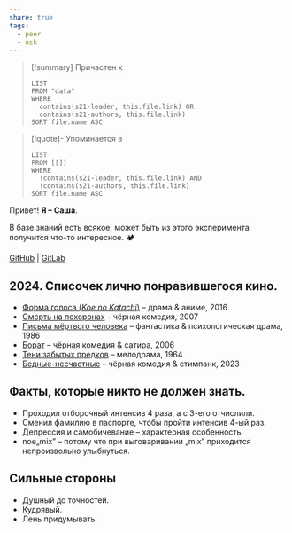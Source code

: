 ```yaml
---
share: true
tags:
  - peer
  - nsk
---
```


> [!summary] Причастен к
> ```dataview
> LIST
> FROM "data"
> WHERE 
>	contains(s21-leader, this.file.link) OR 
>	contains(s21-authors, this.file.link)
> SORT file.name ASC
> ```

> [!quote]- Упоминается в
> ```dataview
> LIST
> FROM [[]]
> WHERE 
>	!contains(s21-leader, this.file.link) AND
>	!contains(s21-authors, this.file.link)
> SORT file.name ASC
> ```

Привет! **Я – Саша**.

В базе знаний есть всякое, может быть из этого эксперимента получится что-то интересное. 🏕️

[GitHub](https://github.com/vgy789) | [GitLab](https://gitlab.com/vgy789/)

## 2024. Списочек лично понравившегося кино.
- [Форма голоса (_Koe no Katachi_)](https://ru.wikipedia.org/wiki/Форма_голоса) – драма & аниме, 2016
- [Смерть на похоронах](https://ru.wikipedia.org/wiki/Смерть_на_похоронах_(фильм,_2007)) – чёрная комедия, 2007
- [Письма мёртвого человека](https://ru.wikipedia.org/wiki/Письма_мёртвого_человека) – фантастика & психологическая драма, 1986
- [Борат](https://ru.wikipedia.org/wiki/Борат) – чёрная комедия & сатира, 2006
- [Тени забытых предков](https://ru.wikipedia.org/wiki/Тени_забытых_предков) –  	мелодрама, 1964
- [Бедные-несчастные](https://ru.wikipedia.org/wiki/%D0%91%D0%B5%D0%B4%D0%BD%D1%8B%D0%B5-%D0%BD%D0%B5%D1%81%D1%87%D0%B0%D1%81%D1%82%D0%BD%D1%8B%D0%B5_(%D1%84%D0%B8%D0%BB%D1%8C%D0%BC)) – чёрная комедия & стимпанк, 2023


## Факты, которые никто не должен знать.
- Проходил отборочный интенсив 4 раза, а с 3-его отчислили.
- Сменил фамилию в паспорте, чтобы пройти интенсив 4-ый раз.
- Депрессия и самобичевание – характерная особенность.
- noe„mix” – потому что при выговаривании „mix” приходится непроизвольно улыбнуться.


## Сильные стороны
- Душный до точностей.
- Кудрявый.
- Лень придумывать.
